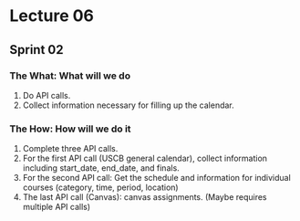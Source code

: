 # Lecture 06

## Sprint 02
### The What: What will we do
1. Do API calls.
2. Collect information necessary for filling up the calendar. 

### The How: How will we do it
1. Complete three API calls. 
2. For the first API call (USCB general calendar), collect information including start_date, end_date, and finals.
3. For the second API call: Get the schedule and information for individual courses (category, time, period, location)
4. The last API call (Canvas): canvas assignments. (Maybe requires multiple API calls) 



